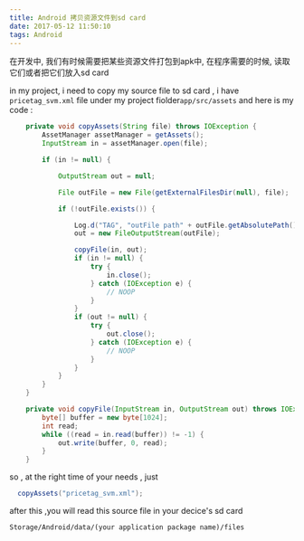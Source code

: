 ```yaml
---
title: Android 拷贝资源文件到sd card
date: 2017-05-12 11:50:10
tags: Android
---
```


在开发中, 我们有时候需要把某些资源文件打包到apk中, 在程序需要的时候, 读取它们或者把它们放入sd card

in my project, i need to copy my source file to sd card ,  i have `pricetag_svm.xml` file under  my project fiolder`app/src/assets` and here is my code :


``` java
    private void copyAssets(String file) throws IOException {
        AssetManager assetManager = getAssets();
        InputStream in = assetManager.open(file);

        if (in != null) {

            OutputStream out = null;

            File outFile = new File(getExternalFilesDir(null), file);

            if (!outFile.exists()) {

                Log.d("TAG", "outFile path" + outFile.getAbsolutePath());
                out = new FileOutputStream(outFile);

                copyFile(in, out);
                if (in != null) {
                    try {
                        in.close();
                    } catch (IOException e) {
                        // NOOP
                    }
                }
                if (out != null) {
                    try {
                        out.close();
                    } catch (IOException e) {
                        // NOOP
                    }
                }
            }
        }
    }

    private void copyFile(InputStream in, OutputStream out) throws IOException {
        byte[] buffer = new byte[1024];
        int read;
        while ((read = in.read(buffer)) != -1) {
            out.write(buffer, 0, read);
        }
    }

```

so , at the right time of your needs , just 

``` java
  copyAssets("pricetag_svm.xml");

```

after this ,you will read this source file in your decice's sd card 

`Storage/Android/data/(your application package name)/files` 




